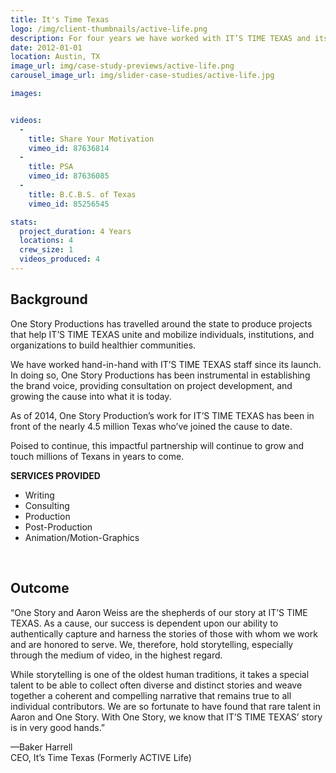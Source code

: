 ```yaml
---
title: It's Time Texas
logo: /img/client-thumbnails/active-life.png
description: For four years we have worked with IT’S TIME TEXAS and its parent organization ACTIVE Life. Together we capture this first-of-its-kind cause whose mission is to empower people to lead healthier lives and build healthier communities.
date: 2012-01-01
location: Austin, TX
image_url: img/case-study-previews/active-life.png
carousel_image_url: img/slider-case-studies/active-life.jpg

images: 


videos:
  - 
    title: Share Your Motivation
    vimeo_id: 87636814 
  - 
    title: PSA
    vimeo_id: 87636085 
  -
    title: B.C.B.S. of Texas
    vimeo_id: 85256545

stats:
  project_duration: 4 Years
  locations: 4
  crew_size: 1
  videos_produced: 4
---
```


<h2 class="heading-b heading-major">Background</h2>
<p>One Story Productions has travelled around the state to produce projects that help IT’S TIME TEXAS unite and mobilize individuals, institutions, and organizations to build healthier communities.</p>

<p>We have worked hand-in-hand with IT’S TIME TEXAS staff since its launch. In doing so, One Story Productions has been instrumental in establishing the brand voice, providing consultation on project development, and growing the cause into what it is today. </p>

<p>As of 2014, One Story Production’s work for IT’S TIME TEXAS has been in front of the nearly 4.5 million Texas who’ve joined the cause to date.</p>

<p>Poised to continue, this impactful partnership will continue to grow and touch millions of Texans in years to come.</p>

<p><strong>SERVICES PROVIDED</strong></p>
<ul class="services_provided">
    <li>Writing</li>
    <li>Consulting</li>
    <li>Production</li>
    <li>Post-Production</li>
    <li>Animation/Motion-Graphics</li>
</ul>
<p>&nbsp;</p>
<h2 class="heading-b heading-major">Outcome</h2>
<p>“One Story and Aaron Weiss are the shepherds of our story at IT’S TIME TEXAS.  As a cause, our success is dependent upon our ability to authentically capture and harness the stories of those with whom we work and are honored to serve.  We, therefore, hold storytelling, especially through the medium of video, in the highest regard.</p>
 
<p>While storytelling is one of the oldest human traditions, it takes a special talent to be able to collect often diverse and distinct stories and weave together a coherent and compelling narrative that remains true to all individual contributors.  We are so fortunate to have found that rare talent in Aaron and One Story.  With One Story, we know that IT’S TIME TEXAS’ story is in very good hands.”</p>
<p>&mdash;Baker Harrell<br />
CEO, It’s Time Texas (Formerly ACTIVE Life)</p>
